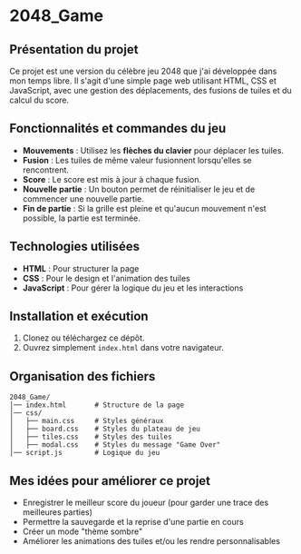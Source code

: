 # 2048_Game

## Présentation du projet
Ce projet est une version du célèbre jeu 2048 que j'ai développée dans mon temps libre. Il s'agit d'une simple page web utilisant HTML, CSS et JavaScript, avec une gestion des déplacements, des fusions de tuiles et du calcul du score.

## Fonctionnalités et commandes du jeu
- **Mouvements** : Utilisez les **flèches du clavier** pour déplacer les tuiles.
- **Fusion** : Les tuiles de même valeur fusionnent lorsqu'elles se rencontrent.
- **Score** : Le score est mis à jour à chaque fusion.
- **Nouvelle partie** : Un bouton permet de réinitialiser le jeu et de commencer une nouvelle partie.
- **Fin de partie** : Si la grille est pleine et qu'aucun mouvement n'est possible, la partie est terminée.

## Technologies utilisées
- **HTML** : Pour structurer la page
- **CSS** : Pour le design et l'animation des tuiles
- **JavaScript** : Pour gérer la logique du jeu et les interactions

## Installation et exécution
1. Clonez ou téléchargez ce dépôt.
2. Ouvrez simplement `index.html` dans votre navigateur.

## Organisation des fichiers
```
2048_Game/
│── index.html       # Structure de la page
│── css/
│   ├── main.css     # Styles généraux
│   ├── board.css    # Styles du plateau de jeu
│   ├── tiles.css    # Styles des tuiles
│   ├── modal.css    # Styles du message "Game Over"
│── script.js        # Logique du jeu
```

## Mes idées pour améliorer ce projet
- Enregistrer le meilleur score du joueur (pour garder une trace des meilleures parties)
- Permettre la sauvegarde et la reprise d'une partie en cours 
- Créer un mode "thème sombre"
- Améliorer les animations des tuiles et/ou les rendre personnalisables
